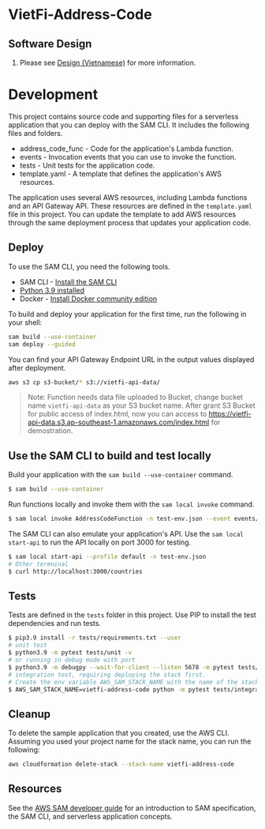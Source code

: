 # VietFi-Address-Code

## Software Design

1. Please see [Design (Vietnamese)](Design.vi_VN.md) for more information.

# Development

This project contains source code and supporting files for a serverless application that you can deploy with the SAM CLI. It includes the following files and folders.

- address_code_func - Code for the application's Lambda function.
- events - Invocation events that you can use to invoke the function.
- tests - Unit tests for the application code. 
- template.yaml - A template that defines the application's AWS resources.

The application uses several AWS resources, including Lambda functions and an API Gateway API. These resources are defined in the `template.yaml` file in this project. You can update the template to add AWS resources through the same deployment process that updates your application code.

## Deploy

To use the SAM CLI, you need the following tools.

* SAM CLI - [Install the SAM CLI](https://docs.aws.amazon.com/serverless-application-model/latest/developerguide/serverless-sam-cli-install.html)
* [Python 3.9 installed](https://www.python.org/downloads/)
* Docker - [Install Docker community edition](https://hub.docker.com/search/?type=edition&offering=community)

To build and deploy your application for the first time, run the following in your shell:

```bash
sam build --use-container
sam deploy --guided
```

You can find your API Gateway Endpoint URL in the output values displayed after deployment.

```bash
aws s3 cp s3-bucket/* s3://vietfi-api-data/
```

> Note: Function needs data file uploaded to Bucket, change bucket name `vietfi-api-data` as your S3 bucket name.
> After grant S3 Bucket for public access of index.html, now you can access to https://vietfi-api-data.s3.ap-southeast-1.amazonaws.com/index.html for demostration.


## Use the SAM CLI to build and test locally

Build your application with the `sam build --use-container` command.

```bash
$ sam build --use-container
```

Run functions locally and invoke them with the `sam local invoke` command.

```bash
$ sam local invoke AddressCodeFunction -n test-env.json --event events/event.json
```

The SAM CLI can also emulate your application's API. Use the `sam local start-api` to run the API locally on port 3000 for testing.

```bash
$ sam local start-api --profile default -n test-env.json
# Other termninal
$ curl http://localhost:3000/countries
```

## Tests

Tests are defined in the `tests` folder in this project. Use PIP to install the test dependencies and run tests.

```bash
$ pip3.9 install -r tests/requirements.txt --user
# unit test
$ python3.9 -m pytest tests/unit -v
# or running in debug mode with port
$ python3.9 -m debugpy --wait-for-client --listen 5678 -m pytest tests/unit
# integration test, requiring deploying the stack first.
# Create the env variable AWS_SAM_STACK_NAME with the name of the stack we are testing
$ AWS_SAM_STACK_NAME=vietfi-address-code python -m pytest tests/integration -v
```

## Cleanup

To delete the sample application that you created, use the AWS CLI. Assuming you used your project name for the stack name, you can run the following:

```bash
aws cloudformation delete-stack --stack-name vietfi-address-code
```

## Resources

See the [AWS SAM developer guide](https://docs.aws.amazon.com/serverless-application-model/latest/developerguide/what-is-sam.html) for an introduction to SAM specification, the SAM CLI, and serverless application concepts.

